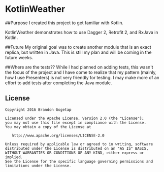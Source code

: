 # KotlinWeather

##Purpose
I created this project to get familiar with Kotlin.

KotlinWeather demonstrates how to use Dagger 2, Retrofit 2, and RxJava in Kotlin.

##Future
My original goal was to create another module that is an exact replica, but written in Java. This is still my plan and will be coming in the future weeks.

##Where are the tests??
While I had planned on adding tests, this wasn't the focus of the project and I have come to realize that my pattern (mainly, how I use Presenters) is not very friendly for testing. I may make more of an effort to add tests after completing the Java module.

License
-------

    Copyright 2016 Brandon Gogetap

    Licensed under the Apache License, Version 2.0 (the "License");
    you may not use this file except in compliance with the License.
    You may obtain a copy of the License at

       http://www.apache.org/licenses/LICENSE-2.0

    Unless required by applicable law or agreed to in writing, software
    distributed under the License is distributed on an "AS IS" BASIS,
    WITHOUT WARRANTIES OR CONDITIONS OF ANY KIND, either express or implied.
    See the License for the specific language governing permissions and
    limitations under the License.
